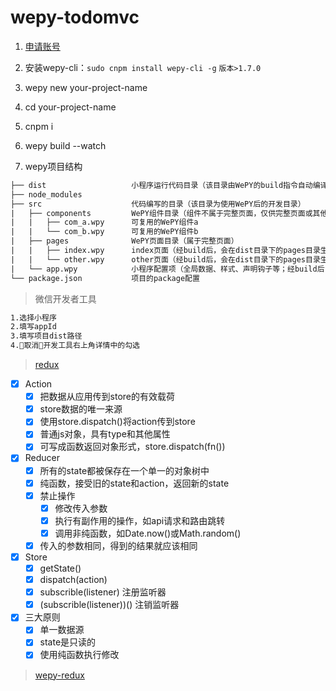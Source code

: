 # wepy-todomvc

1. [申请账号](https://developers.weixin.qq.com/miniprogram/dev/)

2. 安装wepy-cli：`sudo cnpm install wepy-cli -g` `版本>1.7.0`

3. wepy new your-project-name

4. cd your-project-name

5. cnpm i

6. wepy build --watch

7. wepy项目结构

```txt
├── dist                   小程序运行代码目录（该目录由WePY的build指令自动编译生成，请不要直接修改该目录下的文件）
├── node_modules
├── src                    代码编写的目录（该目录为使用WePY后的开发目录）
|   ├── components         WePY组件目录（组件不属于完整页面，仅供完整页面或其他组件引用）
|   |   ├── com_a.wpy      可复用的WePY组件a
|   |   └── com_b.wpy      可复用的WePY组件b
|   ├── pages              WePY页面目录（属于完整页面）
|   |   ├── index.wpy      index页面（经build后，会在dist目录下的pages目录生成index.js、index.json、index.wxml和index.wxss文件）
|   |   └── other.wpy      other页面（经build后，会在dist目录下的pages目录生成other.js、other.json、other.wxml和other.wxss文件）
|   └── app.wpy            小程序配置项（全局数据、样式、声明钩子等；经build后，会在dist目录下生成app.js、app.json和app.wxss文件）
└── package.json           项目的package配置
```

> 微信开发者工具

```txt
1.选择小程序
2.填写appId
3.填写项目dist路径
4.取消开发工具右上角详情中的勾选
```

> [redux](http://cn.redux.js.org)
- [x] Action
  - [x] 把数据从应用传到store的有效载荷
  - [x] store数据的唯一来源
  - [x] 使用store.dispatch()将action传到store
  - [x] 普通js对象，具有type和其他属性
  - [x] 可写成函数返回对象形式，store.dispatch(fn())
- [x] Reducer
  - [x] 所有的state都被保存在一个单一的对象树中
  - [x] 纯函数，接受旧的state和action，返回新的state
  - [x] 禁止操作
    - [x] 修改传入参数
    - [x] 执行有副作用的操作，如api请求和路由跳转
    - [x] 调用非纯函数，如Date.now()或Math.random()
  - [x] 传入的参数相同，得到的结果就应该相同
- [x] Store
  - [x] getState()
  - [x] dispatch(action)
  - [x] subscrible(listener) 注册监听器
  - [x] (subscrible(listener))() 注销监听器
- [x] 三大原则
  - [x] 单一数据源
  - [x] state是只读的
  - [x] 使用纯函数执行修改

> [wepy-redux](https://www.npmjs.com/package/wepy-redux)